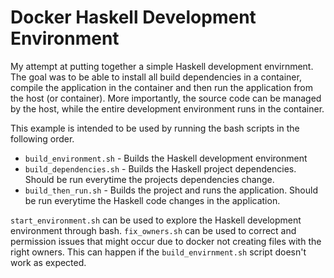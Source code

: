 Docker Haskell Development Environment
======================================

My attempt at putting together a simple Haskell development envirnment.  The goal was to be able to install all build dependencies in a container, compile the application in the container and then run the application from the host (or container).  More importantly, the source code can be managed by the host, while the entire development environment runs in the container.

This example is intended to be used by running the bash scripts in the following order.

- `build_environment.sh` - Builds the Haskell development environment
- `build_dependencies.sh` - Builds the Haskell project dependencies.  Should be run everytime the projects dependencies change.
- `build_then_run.sh` - Builds the project and runs the application.  Should be run everytime the Haskell code changes in the application.

`start_environment.sh` can be used to explore the Haskell development environment through bash.
`fix_owners.sh` can be used to correct and permission issues that might occur due to docker not creating files with the right owners.  This can happen if the `build_envirnment.sh` script doesn't work as expected.
